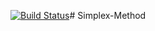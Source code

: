 [![Build Status](https://travis-ci.org/moguchev/SimplexMethod.svg?branch=wpl%2Flab)](https://travis-ci.org/moguchev/SimplexMethod)# Simplex-Method
